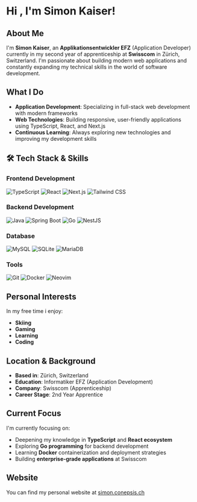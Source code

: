 # Hi , I'm Simon Kaiser!

## About Me

I'm **Simon Kaiser**, an **Applikationsentwickler EFZ** (Application Developer) currently in my second year of apprenticeship at **Swisscom** in Zürich, Switzerland. I'm passionate about building modern web applications and constantly expanding my technical skills in the world of software development.

## What I Do

- **Application Development**: Specializing in full-stack web development with modern frameworks
- **Web Technologies**: Building responsive, user-friendly applications using TypeScript, React, and Next.js
- **Continuous Learning**: Always exploring new technologies and improving my development skills

## 🛠️ Tech Stack & Skills

### Frontend Development
![TypeScript](https://img.shields.io/badge/TypeScript-3178C6?style=flat&logo=typescript&logoColor=white)
![React](https://img.shields.io/badge/React-61DAFB?style=flat&logo=react&logoColor=black)
![Next.js](https://img.shields.io/badge/Next.js-000000?style=flat&logo=next.js&logoColor=white)
![Tailwind CSS](https://img.shields.io/badge/Tailwind_CSS-06B6D4?style=flat&logo=tailwind-css&logoColor=white)

### Backend Development
![Java](https://img.shields.io/badge/Java-ED8B00?style=flat&logo=openjdk&logoColor=white)
![Spring Boot](https://img.shields.io/badge/Spring_Boot-6DB33F?style=flat&logo=spring-boot&logoColor=white)
![Go](https://img.shields.io/badge/Go-00ADD8?style=flat&logo=go&logoColor=white)
![NestJS](https://img.shields.io/badge/NestJS-E0234E?style=flat&logo=nestjs&logoColor=white)

### Database
![MySQL](https://img.shields.io/badge/MySQL-4479A1?style=flat&logo=mysql&logoColor=white)
![SQLite](https://img.shields.io/badge/SQLite-003B57?style=flat&logo=sqlite&logoColor=white)
![MariaDB](https://img.shields.io/badge/MariaDB-003545?style=flat&logo=mariadb&logoColor=white)


### Tools
![Git](https://img.shields.io/badge/Git-F05032?style=flat&logo=git&logoColor=white)
![Docker](https://img.shields.io/badge/Docker-2496ED?style=flat&logo=docker&logoColor=white)
![Neovim](https://img.shields.io/badge/Neovim-57A143?style=flat&logo=neovim&logoColor=white)

## Personal Interests

In my free time i enjoy:
- **Skiing**
- **Gaming**
- **Learning**
- **Coding** 

## Location & Background

- **Based in**: Zürich, Switzerland
- **Education**: Informatiker EFZ (Application Development)
- **Company**: Swisscom (Apprenticeship)
- **Career Stage**: 2nd Year Apprentice

## Current Focus

I'm currently focusing on:
- Deepening my knowledge in **TypeScript** and **React ecosystem**
- Exploring **Go programming** for backend development
- Learning **Docker** containerization and deployment strategies
- Building **enterprise-grade applications** at Swisscom

## Website

You can find my personal website at [simon.conepsis.ch](https://simon.conepsis.ch)
